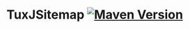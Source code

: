 # TuxJSitemap [![Maven Version](https://mvnhelper.potatocorp.dev/kingtux-repo/me.kingtux/tuxjsitemap/badge.png)](https://mvnhelper.potatocorp.dev/kingtux-repo/me.kingtux/tuxjsitemap)
